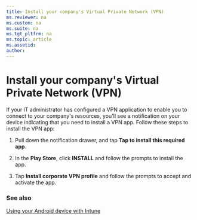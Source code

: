 ```yaml
---
title: Install your company's Virtual Private Network (VPN)
ms.reviewer: na
ms.custom: na
ms.suite: na
ms.tgt_pltfrm: na
ms.topic: article
ms.assetid:
author:
---
```


# Install your company's Virtual Private Network (VPN)

If your IT administrator has configured a VPN application to enable you to  connect to your company's resources, you'll see a notification on your device indicating that you need to install a VPN app. Follow these steps to install the VPN app:

1.  Pull down the notification drawer, and tap **Tap to install this required app**.

2.  In the **Play Store**, click **INSTALL** and follow the prompts to install the app.

3.  Tap **Install corporate VPN profile** and follow the prompts to accept and activate the app.

### See also
[Using your Android device with Intune](using-your-android-device-with-intune.md)